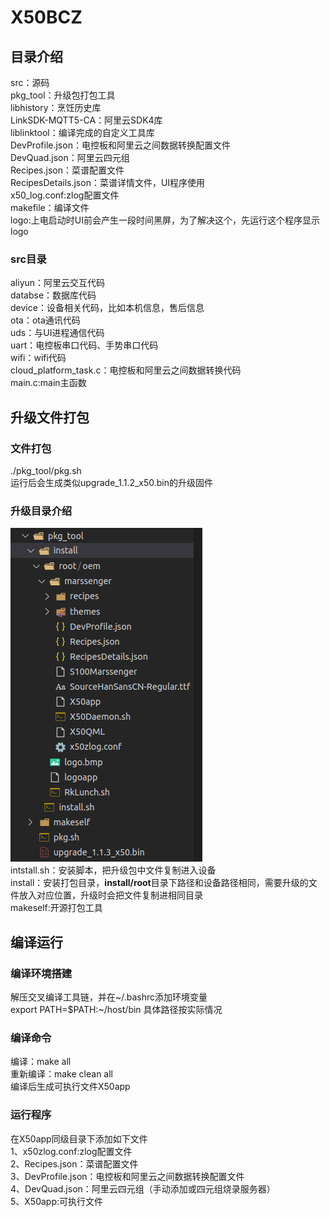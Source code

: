 # X50BCZ
## 目录介绍  
src：源码  
pkg_tool：升级包打包工具  
libhistory：烹饪历史库  
LinkSDK-MQTT5-CA：阿里云SDK4库  
liblinktool：编译完成的自定义工具库  
DevProfile.json：电控板和阿里云之间数据转换配置文件  
DevQuad.json：阿里云四元组  
Recipes.json：菜谱配置文件  
RecipesDetails.json：菜谱详情文件，UI程序使用  
x50_log.conf:zlog配置文件  
makefile：编译文件  
logo:上电启动时UI前会产生一段时间黑屏，为了解决这个，先运行这个程序显示logo  

### src目录  
aliyun：阿里云交互代码  
databse：数据库代码  
device：设备相关代码，比如本机信息，售后信息  
ota：ota通讯代码  
uds：与UI进程通信代码  
uart：电控板串口代码、手势串口代码  
wifi：wifi代码  
cloud_platform_task.c：电控板和阿里云之间数据转换代码  
main.c:main主函数  

## 升级文件打包  
### 文件打包  
./pkg_tool/pkg.sh  
运行后会生成类似upgrade_1.1.2_x50.bin的升级固件  
### 升级目录介绍  
![升级目录](update_pkg.png "升级目录")  
intstall.sh：安装脚本，把升级包中文件复制进入设备  
install：安装打包目录，**install/root**目录下路径和设备路径相同，需要升级的文件放入对应位置，升级时会把文件复制进相同目录  
makeself:开源打包工具  

## 编译运行  
### 编译环境搭建  
解压交叉编译工具链，并在~/.bashrc添加环境变量  
export PATH=$PATH:~/host/bin 具体路径按实际情况  
### 编译命令  
编译：make all  
重新编译：make clean all  
编译后生成可执行文件X50app  
### 运行程序  
在X50app同级目录下添加如下文件  
1、x50zlog.conf:zlog配置文件  
2、Recipes.json：菜谱配置文件  
3、DevProfile.json：电控板和阿里云之间数据转换配置文件  
4、DevQuad.json：阿里云四元组（手动添加或四元组烧录服务器）  
5、X50app:可执行文件  